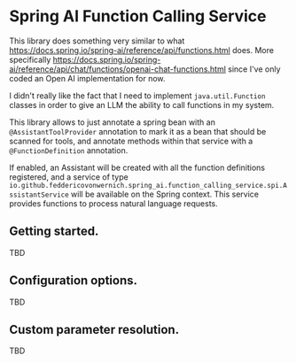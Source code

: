 # Spring AI Function Calling Service

This library does something very similar to what https://docs.spring.io/spring-ai/reference/api/functions.html does.
More specifically https://docs.spring.io/spring-ai/reference/api/chat/functions/openai-chat-functions.html since I've 
only coded an Open AI implementation for now.

I didn't really like the fact that I need to implement `java.util.Function` classes in order to give an LLM the ability
to call functions in my system. 

This library allows to just annotate a spring bean with an `@AssistantToolProvider` annotation to mark it as a bean that 
should be scanned for tools, and annotate methods within that service with a `@FunctionDefinition` annotation.

If enabled, an Assistant will be created with all the function definitions registered, and a service of type 
`io.github.feddericovonwernich.spring_ai.function_calling_service.spi.AssistantService` will be available on the 
Spring context. This service provides functions to process natural language requests.

## Getting started.

TBD

## Configuration options.

TBD

## Custom parameter resolution.

TBD